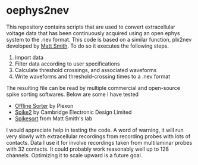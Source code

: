 # oephys2nev
This repository contains scripts that are used to convert extracellular voltage data that has been continuously acquired using an open ephys system to the .nev format. This code is based on a similar function, plx2nev developed by [Matt Smith](www.smithlab.net). To do so it executes the following steps.

1. Import data
2. Filter data according to user specifications
3. Calculate threshold crossings, and associated waveforms
4. Write waveforms and threshold-crossing times to a .nev format

The resulting file can be read by multiple commercial and open-source spike sorting softwares. Below are some I have tested
* [Offline Sorter](http://www.plexon.com/products/offline-sorter) by Plexon
* [Spike2](http://ced.co.uk/products/spkovin) by Cambridge Electronic Design Limited
* [Spikesort](http://www.smithlab.net/spikesort.html) from Matt Smith's lab 

I would appreciate help in testing the code. A word of warning, it will run very slowly with extracellular recordings from recording probes with lots of contacts. Data I use it for involve recordings taken from multilaminar probes with 32 contacts. It could probably work reasonably well up to 128 channels. Optimizing it to scale upward is a future goal. 
